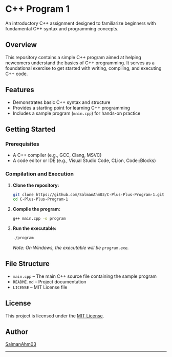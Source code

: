 # C++ Program 1

An introductory C++ assignment designed to familiarize beginners with fundamental C++ syntax and programming concepts.

## Overview

This repository contains a simple C++ program aimed at helping newcomers understand the basics of C++ programming. It serves as a foundational exercise to get started with writing, compiling, and executing C++ code.

## Features

- Demonstrates basic C++ syntax and structure
- Provides a starting point for learning C++ programming
- Includes a sample program (`main.cpp`) for hands-on practice

## Getting Started

### Prerequisites

- A C++ compiler (e.g., GCC, Clang, MSVC)
- A code editor or IDE (e.g., Visual Studio Code, CLion, Code::Blocks)

### Compilation and Execution

1. **Clone the repository:**

   ```bash
   git clone https://github.com/SalmanAhm03/C-Plus-Plus-Program-1.git
   cd C-Plus-Plus-Program-1
   ```

2. **Compile the program:**

   ```bash
   g++ main.cpp -o program
   ```

3. **Run the executable:**

   ```bash
   ./program
   ```

   *Note: On Windows, the executable will be `program.exe`.*

## File Structure

- `main.cpp` – The main C++ source file containing the sample program
- `README.md` – Project documentation
- `LICENSE` – MIT License file

## License

This project is licensed under the [MIT License](LICENSE).

## Author

[SalmanAhm03](https://github.com/SalmanAhm03)

---
